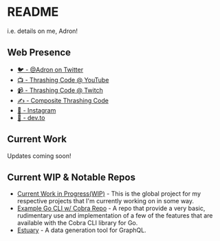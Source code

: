 # README

i.e. details on me, Adron!

## Web Presence

* [🐦 - @Adron on Twitter](https://twitter.com/adron)
* [📺 - Thrashing Code @ YouTube](https://youtube.com/thrashingcode)
* [📹 - Thrashing Code @ Twitch](https://twitch.tv/thrashingcode)
* [✍️ - Composite Thrashing Code](https://compositecode.blog)
* [📸 - Instagram](https://www.instagram.com/adron)
* [📰 - dev.to](https://dev.to/adron)

## Current Work

Updates coming soon!

## Current WIP & Notable Repos

* [Current Work in Progress(WIP)](https://github.com/users/Adron/projects/2) - This is the global project for my respective projects that I'm currently working on in some way.
* [Example Go CLI w/ Cobra Repo](https://github.com/Adron/cobra-cli-samples) - A repo that provide a very basic, rudimentary use and implementation of a few of the features that are available with the Cobra CLI library for Go.
* [Estuary](https://adron.github.io/estuary/) - A data generation tool for GraphQL.
